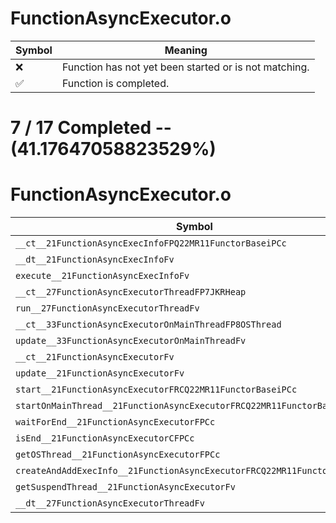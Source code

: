 # FunctionAsyncExecutor.o
| Symbol | Meaning 
| ------------- | ------------- 
| :x: | Function has not yet been started or is not matching. 
| :white_check_mark: | Function is completed. 


# 7 / 17 Completed -- (41.17647058823529%)
# FunctionAsyncExecutor.o
| Symbol | Decompiled? |
| ------------- | ------------- |
| `__ct__21FunctionAsyncExecInfoFPQ22MR11FunctorBaseiPCc` | :white_check_mark: |
| `__dt__21FunctionAsyncExecInfoFv` | :white_check_mark: |
| `execute__21FunctionAsyncExecInfoFv` | :white_check_mark: |
| `__ct__27FunctionAsyncExecutorThreadFP7JKRHeap` | :white_check_mark: |
| `run__27FunctionAsyncExecutorThreadFv` | :white_check_mark: |
| `__ct__33FunctionAsyncExecutorOnMainThreadFP8OSThread` | :white_check_mark: |
| `update__33FunctionAsyncExecutorOnMainThreadFv` | :white_check_mark: |
| `__ct__21FunctionAsyncExecutorFv` | :x: |
| `update__21FunctionAsyncExecutorFv` | :x: |
| `start__21FunctionAsyncExecutorFRCQ22MR11FunctorBaseiPCc` | :x: |
| `startOnMainThread__21FunctionAsyncExecutorFRCQ22MR11FunctorBasePCc` | :x: |
| `waitForEnd__21FunctionAsyncExecutorFPCc` | :x: |
| `isEnd__21FunctionAsyncExecutorCFPCc` | :x: |
| `getOSThread__21FunctionAsyncExecutorFPCc` | :x: |
| `createAndAddExecInfo__21FunctionAsyncExecutorFRCQ22MR11FunctorBaseiPCc` | :x: |
| `getSuspendThread__21FunctionAsyncExecutorFv` | :x: |
| `__dt__27FunctionAsyncExecutorThreadFv` | :x: |
